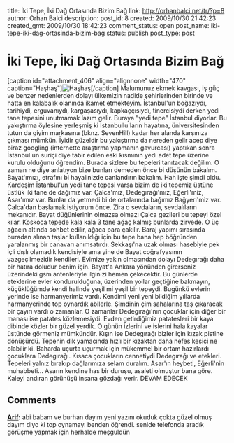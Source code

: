 title: İki Tepe, İki Dağ Ortasında Bizim Bağ
link: http://orhanbalci.net/tr/?p=8
author: Orhan Balci
description: 
post_id: 8
created: 2009/10/30 21:42:23
created_gmt: 2009/10/30 18:42:23
comment_status: open
post_name: iki-tepe-iki-dag-ortasinda-bizim-bag
status: publish
post_type: post

# İki Tepe, İki Dağ Ortasında Bizim Bağ

[caption id="attachment_406" align="alignnone" width="470" caption="Haşhaş"]![Haşhaş](/wp-content/uploads/hashas.png)[/caption] Malumunuz ekmek kavgası, iş güç ve benzer nedenlerden dolayı ülkemizin nadide şehirlerinden birinde ve hatta en kalabalık olanında ikamet etmekteyim. İstanbul'un boğazıydı, tarihiydi, erguvanıydı, kargaşasıydı, kapkaççısıydı, tinercisiydi derken yedi tane tepesini unutmamak lazım gelir. Buraya "yedi tepe" İstanbul diyorlar. Bu yakıştırma öylesine yerleşmiş ki İstanbullu'ların hayatına, üniversitesinden tutun da giyim markasına (bknz. SevenHill) kadar her alanda karşınıza çıkması mümkün. İyidir güzeldir bu yakıştırma da nereden gelir acep diye biraz googling (internette araştırma yapmanın gavurcası) yaptıkan sonra İstanbul'un suriçi diye tabir edilen eski kısmının yedi adet tepe üzerine kurulu olduğunu öğrendim. Burada sizlere bu tepeleri tanıtacak değilim. O zaman ne diye anlatıyon bize bunları demeden önce bi düşünün bakalım. Bayat'ımızı, etrafını bi hayalinizde canlandırın bakalım. Hah işte şimdi oldu. Kardeşim İstanbul'un yedi tane tepesi varsa bizim de iki tepemiz üstüne üstlük iki tane de dağımız var. Çalca'mız, Dedegırağı'mız, Eğerli'miz, Asar'ımız var. Bunlar da yetmedi bi de ortalarında bağımız Bağyeri'miz var.  Çalca'dan başlamak istiyorum önce. Zira o sevdaların, sevdalıların mekanıdır. Bayat düğünlerinin olmazsa olmazı Çalca gezileri bu tepeyi özel kılar. Koskoca tepede kala kala 3 tane ağaç kalmış bunlarda zirvede. O üç ağacın altında sohbet edilir, ağaca para çakılır. Baraj yapımı sırasında buradan alınan taşlar kullanıldığı için bu tepe bana hep böğründen yaralanmış bir canavarı anımsatırdı. Sekkaşı'na uzak olması hasebiyle pek içli dışlı olamadık kendisiyle ama yine de Bayat coğrafyasının vazgeçilmezidir kendileri. Evimize yakın olmasından dolayı Dedegırağı daha bir hatıra doludur benim için. Bayat'a Ankara yönünden girerseniz üzerindeki gsm antenleriyle ilginizi hemen çekecektir. Bu günlerde eteklerine evler kondurulduğuna, üzerinden yollar geçtiğine bakmayın, küçüklüğümde kendi halinde yeşil mi yeşil bir tepeydi. Bugünkü evlerin yerinde ise harmanyerimiz vardı. Kendimi yeni yeni bildiğim yıllarda harmanyerinde top oynardık abilerle. Şimdinin çim sahalarına taş çıkaracak bir çayırı vardı o zamanlar. O zamanlar Dedegırağı'nın çocuklar için diğer bir manası ise patates közlemesiydi. Evden getirdiğimiz patatesleri bir kaya dibinde közler bir güzel yerdik. O günün izlerini ve islerini hala kayalar üstünde görmeniz mümkündür. Kışın ise Dedegırağı bizler için kızak pistine dönüşürdü. Tepenin dik yamacında hızlı bir kızaktan daha nefes kesici ne olabilir ki. Baharda uçurta uçurmak için mükemmel bir ortam hazırlardı çocuklara Dedegırağı. Kısaca çocukların cennetiydi Dedegırağı ve etekleri. Tepeleri yalnız bırakıp dağlarımıza selam duralım. Asar'ın heybeti, Eğerli'nin muhabbeti... Asarın kendine has bir duruşu, asaleti olmuştur bana göre. Kaleyi andıran görünüşü insana gözdağı verir. DEVAM EDECEK

## Comments

**[Arif](#1851 "2009-11-14 21:21:07"):** abi babam ve burhan dayım yeni yazını okuduk çokta güzel olmuş dayım diyo ki top oynamayı benden öğrendi. senide telefonda aradık görüşme yapmak için herhalde meşguldün

